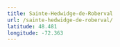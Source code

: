 ```yaml
---
title: Sainte-Hedwidge-de-Roberval
url: /sainte-hedwidge-de-roberval/
latitude: 48.481
longitude: -72.363
---
```

